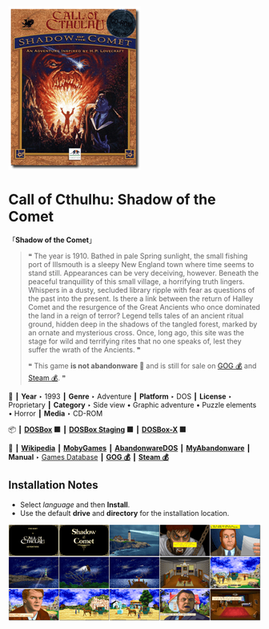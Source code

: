 ![](Thumbnail.png "application-thumbnail")

# Call of Cthulhu: Shadow of the Comet

「**Shadow of the Comet**」

> ❝ The year is 1910. Bathed in pale Spring sunlight, the small fishing port of Illsmouth is a sleepy New England town where time seems to stand still. Appearances can be very deceiving, however. Beneath the peaceful tranquillity of this small village, a horrifying truth lingers. Whispers in a dusty, secluded library ripple with fear as questions of the past into the present. Is there a link between the return of Halley Comet and the resurgence of the Great Ancients who once dominated the land in a reign of terror? Legend tells tales of an ancient ritual ground, hidden deep in the shadows of the tangled forest, marked by an ornate and mysterious cross. Once, long ago, this site was the stage for wild and terrifying rites that no one speaks of, lest they suffer the wrath of the Ancients. ❞
>
> ❝ This game **is not abandonware 🚫** and is still for sale on [GOG 💰](https://www.gog.com/en/game/call_of_cthulhu_shadow_of_the_comet) and [Steam 💰](https://store.steampowered.com/app/389470/Call_of_Cthulhu_Shadow_of_the_Comet/). ❞
>

📌 ┃ **Year** ‣ 1993 ┃ **Genre** ‣ Adventure ┃ **Platform** ‣ DOS ┃ **License** ‣ Proprietary ┃ **Category** ‣ Side view • Graphic adventure • Puzzle elements • Horror ┃ **Media** ‣ CD-ROM 

📦 ┃ **[DOSBox](https://www.dosbox.com/) 🟩** ┃ **[DOSBox Staging](https://dosbox-staging.github.io/) 🟩** ┃ **[DOSBox-X](https://dosbox-x.com/) 🟩** 

📎 ┃ **[Wikipedia](https://en.wikipedia.org/wiki/Shadow_of_the_Comet)** ┃ **[MobyGames](https://www.mobygames.com/game/132/call-of-cthulhu-shadow-of-the-comet/)** ┃ **[AbandonwareDOS](https://www.abandonwaredos.com/abandonware-game.php?abandonware=Shadow+of+the+Comet&gid=2866)** ┃ **[MyAbandonware](https://www.myabandonware.com/game/call-of-cthulhu-shadow-of-the-comet-21v)** ┃ **Manual** ‣ [Games Database](https://www.gamesdatabase.org/game/microsoft-dos/call-of-cthulu-shadow-of-the-comet) ┃ **[GOG 💰](https://www.gog.com/en/game/call_of_cthulhu_shadow_of_the_comet)** ┃ **[Steam 💰](https://store.steampowered.com/app/389470/Call_of_Cthulhu_Shadow_of_the_Comet/)** 

## Installation Notes
- Select *language* and then **Install**.
- Use the default **drive** and **directory** for the installation location.

![](Montage.png "Call of Cthulhu: Shadow of the Comet")

